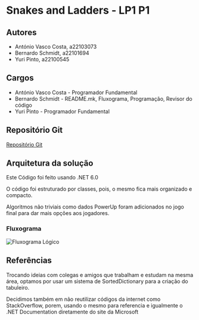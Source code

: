 ﻿# Snakes and Ladders - LP1 P1

## Autores

- António Vasco Costa, a22103073
- Bernardo Schmidt, a22101694
- Yuri Pinto, a22100545

## Cargos
- António Vasco Costa - Programador Fundamental
- Bernardo Schmidt - README.mk, Fluxograma, Programação, Revisor do código
- Yuri Pinto - Programador Fundamental

## Repositório Git
[Repositório Git](https://github.com/yuricezanne/Projeto-1---LP1)

## Arquitetura da solução

Este Código foi feito usando .NET 6.0

O código foi estruturado por classes, pois, o mesmo fica mais organizado e compacto.

Algoritmos não triviais como dados PowerUp foram adicionados no jogo final para dar mais opções aos jogadores.

### Fluxograma
![Fluxograma Lógico](https://cdn.discordapp.com/attachments/898574766070439958/960250687005007892/Fluxograma_Logico_Jogo_Completo.jpg)

## Referências
Trocando ideias com colegas e amigos que trabalham e estudam na mesma área, optamos por usar um sistema de SortedDictionary para a criação do tabuleiro.

Decidimos também em não reutilizar códigos da internet como StackOverflow, porem, usando o mesmo para referencia e igualmente o .NET Documentation diretamente do site da Microsoft









